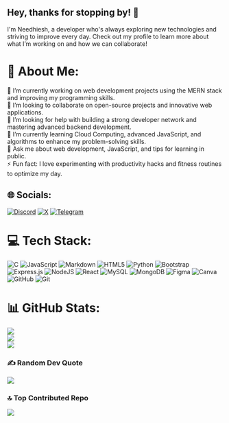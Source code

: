## Hey, thanks for stopping by! 🚀  
I'm Needhiesh, a developer who's always exploring new technologies and striving to improve every day. Check out my profile to learn more about what I’m working on and how we can collaborate!  
# 💫 About Me:
🔭 I’m currently working on web development projects using the MERN stack and improving my programming skills.<br>👯 I’m looking to collaborate on open-source projects and innovative web applications.<br>🤝 I’m looking for help with building a strong developer network and mastering advanced backend development.<br>🌱 I’m currently learning Cloud Computing, advanced JavaScript, and algorithms to enhance my problem-solving skills.<br>💬 Ask me about web development, JavaScript, and tips for learning in public.<br>⚡ Fun fact: I love experimenting with productivity hacks and fitness routines to optimize my day.


## 🌐 Socials:
[![Discord](https://img.shields.io/badge/Discord-%237289DA.svg?logo=discord&logoColor=white)](https://discord.gg/https://discord.com/users/needhieshsingxh) [![X](https://img.shields.io/badge/X-black.svg?logo=X&logoColor=white)](https://x.com/needhieshsingxh) [![Telegram](https://img.shields.io/badge/Telegram-%2300A9E0.svg?logo=telegram&logoColor=white)](https://t.me/needhieshsingxh)


# 💻 Tech Stack:
![C](https://img.shields.io/badge/c-%2300599C.svg?style=for-the-badge&logo=c&logoColor=white) ![JavaScript](https://img.shields.io/badge/javascript-%23323330.svg?style=for-the-badge&logo=javascript&logoColor=%23F7DF1E) ![Markdown](https://img.shields.io/badge/markdown-%23000000.svg?style=for-the-badge&logo=markdown&logoColor=white) ![HTML5](https://img.shields.io/badge/html5-%23E34F26.svg?style=for-the-badge&logo=html5&logoColor=white) ![Python](https://img.shields.io/badge/python-3670A0?style=for-the-badge&logo=python&logoColor=ffdd54) ![Bootstrap](https://img.shields.io/badge/bootstrap-%238511FA.svg?style=for-the-badge&logo=bootstrap&logoColor=white) ![Express.js](https://img.shields.io/badge/express.js-%23404d59.svg?style=for-the-badge&logo=express&logoColor=%2361DAFB) ![NodeJS](https://img.shields.io/badge/node.js-6DA55F?style=for-the-badge&logo=node.js&logoColor=white) ![React](https://img.shields.io/badge/react-%2320232a.svg?style=for-the-badge&logo=react&logoColor=%2361DAFB) ![MySQL](https://img.shields.io/badge/mysql-4479A1.svg?style=for-the-badge&logo=mysql&logoColor=white) ![MongoDB](https://img.shields.io/badge/MongoDB-%234ea94b.svg?style=for-the-badge&logo=mongodb&logoColor=white) ![Figma](https://img.shields.io/badge/figma-%23F24E1E.svg?style=for-the-badge&logo=figma&logoColor=white) ![Canva](https://img.shields.io/badge/Canva-%2300C4CC.svg?style=for-the-badge&logo=Canva&logoColor=white) ![GitHub](https://img.shields.io/badge/github-%23121011.svg?style=for-the-badge&logo=github&logoColor=white) ![Git](https://img.shields.io/badge/git-%23F05033.svg?style=for-the-badge&logo=git&logoColor=white)
# 📊 GitHub Stats:
![](https://github-readme-stats.vercel.app/api?username=needhieshsingxh&theme=radical&hide_border=false&include_all_commits=true&count_private=false)<br/>
![](https://github-readme-streak-stats.herokuapp.com/?user=needhieshsingxh&theme=radical&hide_border=false)<br/>
![](https://github-readme-stats.vercel.app/api/top-langs/?username=needhieshsingxh&theme=radical&hide_border=false&include_all_commits=true&count_private=false&layout=compact)

### ✍️ Random Dev Quote
![](https://quotes-github-readme.vercel.app/api?type=horizontal&theme=radical)

### 🔝 Top Contributed Repo
![](https://github-contributor-stats.vercel.app/api?username=needhieshsingxh&limit=5&theme=radical&combine_all_yearly_contributions=true)

<!-- Proudly created with GPRM ( https://gprm.itsvg.in ) -->
